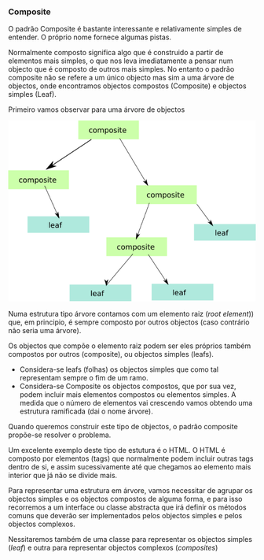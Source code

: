 ### Composite

O padrão Composite é bastante interessante e relativamente simples de entender. O próprio nome fornece algumas pistas.

Normalmente composto significa algo que é construido a partir de elementos mais simples, o que nos leva imediatamente a pensar num objecto que é
composto de outros mais simples. No entanto o padrão composite não se refere a um único objecto mas sim a uma árvore de objectos, onde encontramos
objectos compostos (Composite) e objectos simples (Leaf).

Primeiro vamos observar para uma árvore de objectos

![ObjectTree](Composite.png)

Numa estrutura tipo árvore contamos com um elemento raiz (*root element*)) que, em principio, é sempre
composto por outros objectos (caso contrário não seria uma árvore).

Os objectos que compõe o elemento raiz podem ser eles próprios também compostos por outros (composite), ou objectos simples (leafs).

* Considera-se leafs (folhas) os objectos simples que como tal representam sempre o fim de um ramo.
* Considera-se Composite os objectos compostos, que por sua vez, podem incluir mais elementos compostos ou elementos simples.
A medida que o número de elementos vai crescendo vamos obtendo uma estrutura ramificada (dai o nome árvore).

Quando queremos construir este tipo de objectos, o padrão composite propõe-se resolver o problema.

Um excelente exemplo deste tipo de estutura é o HTML. O HTML é composto por elementos (tags) que normalmente podem incluir outras
tags dentro de si, e assim sucessivamente até que chegamos ao elemento mais interior que já não se divide mais.

Para representar uma estrutura em árvore, vamos necessitar de agrupar os objectos simples e os objectos compostos de alguma forma,
e para isso recorremos a um interface ou classe abstracta que irá definir os métodos comuns que deverão ser implementados pelos
objectos simples e pelos objectos complexos.

Nessitaremos também de uma classe para representar os objectos simples (*leaf*) e outra para representar objectos complexos (*composites*)

